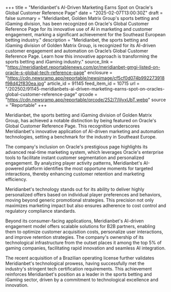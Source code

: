 +++
title = "Meridianbet's AI-Driven Marketing Earns Spot on Oracle's Global Customer Reference Page"
date = "2025-02-07T13:00:30Z"
draft = false
summary = "Meridianbet, Golden Matrix Group's sports betting and iGaming division, has been recognized on Oracle's Global Customer Reference Page for its innovative use of AI in marketing and customer engagement, marking a significant achievement for the Southeast European betting industry."
description = "Meridianbet, the sports betting and iGaming division of Golden Matrix Group, is recognized for its AI-driven customer engagement and automation on Oracle’s Global Customer Reference Page. Learn how this innovative approach is transforming the sports betting and iGaming industry."
source_link = "https://meridianbet.reportablenews.com/pr/meridianbet-gmgi-listed-on-oracle-s-global-tech-reference-page"
enclosure = "https://cdn.newsramp.app/reportable/newsimage/cf5cf0d074b992273918f98d42f830ea.jpg"
article_id = 91145
feed_item_id = 10715
url = "/202502/91145-meridianbets-ai-driven-marketing-earns-spot-on-oracles-global-customer-reference-page"
qrcode = "https://cdn.newsramp.app/reportable/qrcode/252/7/lilyxUbT.webp"
source = "Reportable"
+++

<p>Meridianbet, the sports betting and iGaming division of Golden Matrix Group, has achieved a notable distinction by being featured on Oracle's Global Customer Reference Page. This recognition underscores Meridianbet's innovative application of AI-driven marketing and automation technologies, setting a benchmark for the industry in Southeast Europe.</p><p>The company's inclusion on Oracle's prestigious page highlights its advanced real-time marketing system, which leverages Oracle's enterprise tools to facilitate instant customer segmentation and personalized engagement. By analyzing player activity patterns, Meridianbet's AI-powered platform identifies the most opportune moments for targeted interactions, thereby enhancing customer retention and marketing efficiency.</p><p>Meridianbet's technology stands out for its ability to deliver highly personalized offers based on individual player preferences and behaviors, moving beyond generic promotional strategies. This precision not only maximizes marketing impact but also ensures adherence to cost control and regulatory compliance standards.</p><p>Beyond its consumer-facing applications, Meridianbet's AI-driven engagement model offers scalable solutions for B2B partners, enabling them to optimize customer acquisition costs, personalize user interactions, and improve retention strategies. The company's ownership of its technological infrastructure from the outset places it among the top 5% of gaming companies, facilitating rapid innovation and seamless AI integration.</p><p>The recent acquisition of a Brazilian operating license further validates Meridianbet's technological prowess, having successfully met the industry's stringent tech certification requirements. This achievement reinforces Meridianbet's position as a leader in the sports betting and iGaming sector, driven by a commitment to technological excellence and innovation.</p>
